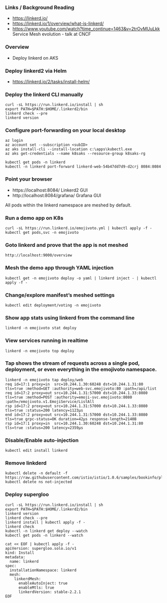 ### Links / Background Reading
* https://linkerd.io/
* https://linkerd.io/1/overview/what-is-linkerd/
* https://www.youtube.com/watch?time_continue=1463&v=2trOvMUuLkk Service Mesh evolution - talk at CNCF

### Overview
* Deploy linkerd on AKS


### Deploy linkerd2 via Helm
* https://linkerd.io/2/tasks/install-helm/


### Deploy the linkerd CLI manually
```
curl -sL https://run.linkerd.io/install | sh
export PATH=$PATH:$HOME/.linkerd2/bin
linkerd check --pre
linkerd version
```

### Configure port-forwarding on your local desktop
```
az login
az account set --subscription <subID>
az aks install-cli --install-location c:\apps\kubectl.exe
az aks get-credentials --name k8saks --resource-group k8saks-rg

kubectl get pods -n linkerd
kubectl -n linkerd port-forward linkerd-web-54b47dd7d9-d2crj 8084:8084
```

### Point your browser 
* https://localhost:8084/ Linkerd2 GUI
* http://localhost:8084/grafana/ Grafana GUI

All pods within the linkerd namespace are meshed by default.

### Run a demo app on K8s
```
curl -sL https://run.linkerd.io/emojivoto.yml | kubectl apply -f -
kubectl get pods,svc -n emojivoto
```

### Goto linkerd and prove that the app is not meshed
```
http://localhost:9000/overview
```

### Mesh the demo app through YAML injection
```
kubectl get -n emojivoto deploy -o yaml | linkerd inject - | kubectl apply -f -
```

### Change/explore manifest’s meshed settings
```
kubectl edit deployment/voting -n emojivoto
```

### Show app stats using linkerd from the command line
```
linkerd -n emojivoto stat deploy
```

### View services running in realtime
```
linkerd -n emojivoto top deploy
```

### Tap shows the stream of requests across a single pod, deployment, or even everything in the emojivoto namespace.
```
linkerd -n emojivoto tap deploy/web
req id=17:1 proxy=in  src=10.244.1.30:60248 dst=10.244.1.31:80 tls=true :method=GET :authority=web-svc.emojivoto:80 :path=/api/list
req id=17:2 proxy=out src=10.244.1.31:57000 dst=10.244.1.33:8080 tls=true :method=POST :authority=emoji-svc.emojivoto:8080 :path=/emojivoto.v1.EmojiService/ListAll
rsp id=17:2 proxy=out src=10.244.1.31:57000 dst=10.244.1.33:8080 tls=true :status=200 latency=1123µs
end id=17:2 proxy=out src=10.244.1.31:57000 dst=10.244.1.33:8080 tls=true grpc-status=OK duration=42µs response-length=2140B
rsp id=17:1 proxy=in  src=10.244.1.30:60248 dst=10.244.1.31:80 tls=true :status=200 latency=2359µs
```

### Disable/Enable auto-injection
```
kubectl edit install linkerd
```

### Remove linkderd
```
kubectl delete -n default -f https://raw.githubusercontent.com/istio/istio/1.0.6/samples/bookinfo/platform/kube/bookinfo.yaml
kubectl delete ns not-injected
```

### Deploy supergloo
```
curl -sL https://run.linkerd.io/install | sh
export PATH=$PATH:$HOME/.linkerd2/bin
linkerd version
linkerd check --pre
linkerd install | kubectl apply -f -
linkerd check
kubectl -n linkerd get deploy --watch
kubectl get pods -n linkerd --watch

cat << EOF | kubectl apply -f -
apiVersion: supergloo.solo.io/v1
kind: Install
metadata:
  name: linkerd
spec:
  installationNamespace: linkerd
  mesh:
    linkerdMesh:
      enableAutoInject: true
      enableMtls: true
      linkerdVersion: stable-2.2.1
EOF
```
